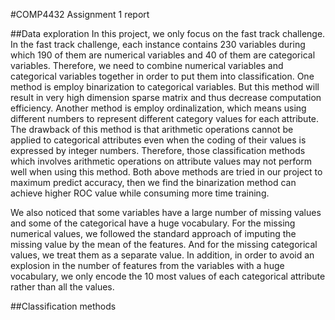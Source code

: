 #COMP4432 Assignment 1 report

##Data exploration
In this project, we only focus on the fast track challenge. In the fast
track challenge, each instance contains 230 variables during which 190 of
them are numerical variables and 40 of them are categorical variables.
Therefore, we need to combine numerical variables and categorical variables
together in order to put them into classification. One method is employ
binarization to categorical variables. But this method will result in very
high dimension sparse matrix and thus decrease computation efficiency.
Another method is employ ordinalization, which means using different
numbers to represent different category values for each attribute. The
drawback of this method is that arithmetic operations cannot be applied to
categorical attributes even when the coding of their values is expressed by
integer numbers. Therefore, those classification methods which involves
arithmetic operations on attribute values may not perform well when using
this method. Both above methods are tried in our project to maximum
predict accuracy, then we find the binarization method can achieve higher
ROC value while consuming more time training.

We also noticed that some variables have a large number of missing values
and some of the categorical have a huge vocabulary. For the missing
numerical values, we followed the standard approach of imputing the missing
value by the mean of the features. And for the missing categorical values,
we treat them as a separate value. In addition, in order to avoid an
explosion in the number of features from the variables with a huge
vocabulary, we only encode the 10 most values of each categorical attribute
rather than all the values.

##Classification methods

